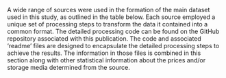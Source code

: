A wide range of sources were used in the formation of the main dataset used in this study, as outlined in the table below. Each source employed a unique set of processing steps to transform the data it contained into a common format. The detailed processing code can be found on the GitHub repository associated with this publication. The code and associated ‘readme’ files are designed to encapsulate the detailed processing steps to achieve the results. The information in those files is combined in this section along with other statistical information about the prices and/or storage media determined from the source. 